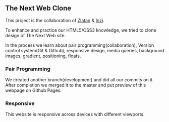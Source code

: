 ## The Next Web Clone

This project is the collaboration of [Zlatan](https://github.com/zlayabekrija) & [Inzi](https://github.com/inhaq).

To enhance and practice our HTML5/CSS3 knowledge, we tried to clone design of The Next Web site. 

In the process we learn about pair programming(collaboration), Version control system(Git & Github), responsive design, media queries, background images, gradient, positioning, floats.

### Pair Programming

We created another branch(development) and did all our commits on it. After completion we merged it to the master and put preview of this webpage on Github Pages.

### Responsive

This website is responsive across devices with different viewports.
